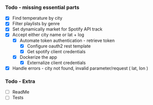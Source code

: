### Todo - missing essential parts

- [x] Find temperature by city
- [x] Filter playlists by genre
- [x] Set dynamically market for Spotify API track
- [x] Accept either city name or lat + log
  - [x] Automate token authentication - retrieve token
    - [x] Configure oauth2 rest template
    - [x] Get spotify client credentials
  - [x] Dockerize the app
    - [x] Externalize client credentials
- [x] Handle errors - city not found, invalid parameter/request ( lat, lon )
 
### Todo - Extra

- [ ] ReadMe
- [ ] Tests